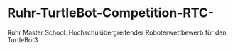 # Ruhr-TurtleBot-Competition-RTC-
Ruhr Master School: Hochschulübergreifender Roboterwettbewerb für den TurtleBot3
